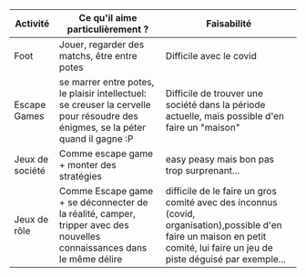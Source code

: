 
| Activité | Ce qu'il aime particulièrement ? | Faisabilité 
| -- | -- | -- |
| Foot | Jouer, regarder des matchs, être entre potes | Difficile avec le covid |
| Escape Games | se marrer entre potes, le plaisir intellectuel: se creuser la cervelle pour résoudre des énigmes, se la péter quand il gagne :P | Difficile de trouver une société dans la période actuelle, mais possible d'en faire un "maison" |
| Jeux de société | Comme escape game + monter des stratégies | easy peasy mais bon pas trop surprenant... |
| Jeux de rôle | Comme Escape game + se déconnecter de la réalité, camper, tripper avec des nouvelles connaissances dans le même délire | difficile de le faire un gros comité avec des inconnus (covid, organisation),possible d'en faire un maison en petit comité, lui faire un jeu de piste déguisé par exemple... |

<!--stackedit_data:
eyJoaXN0b3J5IjpbNzY4MTA2NjU4XX0=
-->